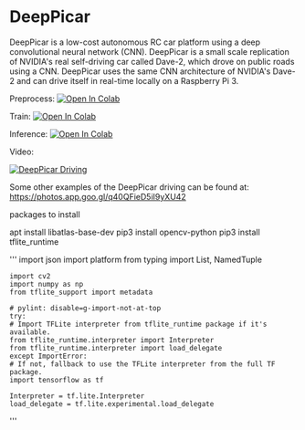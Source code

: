 # DeepPicar


DeepPicar is a low-cost autonomous RC car platform using a deep
convolutional neural network (CNN). DeepPicar is a small scale replication
of NVIDIA's real self-driving car called Dave-2, which drove on public
roads using a CNN. DeepPicar uses the same CNN architecture of NVIDIA's
Dave-2 and can drive itself in real-time locally on a Raspberry Pi 3.

Preprocess:
[![Open In Colab](https://colab.research.google.com/assets/colab-badge.svg)](https://colab.research.google.com/github/Karenw1004/Deeppicar-v3/blob/main/notebooks/1_Preprocess.ipynb)

Train:
[![Open In Colab](https://colab.research.google.com/assets/colab-badge.svg)](https://colab.research.google.com/github/Karenw1004/Deeppicar-v3/blob/main/notebooks/2_Train.ipynb)

Inference:
[![Open In Colab](https://colab.research.google.com/assets/colab-badge.svg)](https://colab.research.google.com/github/Karenw1004/Deeppicar-v3/blob/main/notebooks/3_Inference.ipynb)


Video:

[![DeepPicar Driving](http://img.youtube.com/vi/SrS5iQV2Pfo/0.jpg)](http://www.youtube.com/watch?v=SrS5iQV2Pfo "DeepPicar_Video")

Some other examples of the DeepPicar driving can be found at: https://photos.app.goo.gl/q40QFieD5iI9yXU42



packages to install

apt install libatlas-base-dev
pip3 install opencv-python
pip3 install tflite_runtime

'''
    import json
    import platform
    from typing import List, NamedTuple

    import cv2
    import numpy as np
    from tflite_support import metadata

    # pylint: disable=g-import-not-at-top
    try:
    # Import TFLite interpreter from tflite_runtime package if it's available.
    from tflite_runtime.interpreter import Interpreter
    from tflite_runtime.interpreter import load_delegate
    except ImportError:
    # If not, fallback to use the TFLite interpreter from the full TF package.
    import tensorflow as tf

    Interpreter = tf.lite.Interpreter
    load_delegate = tf.lite.experimental.load_delegate
'''